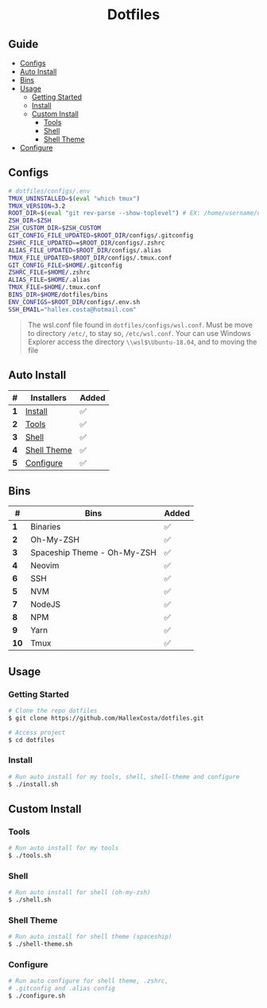 <h1 align="center">Dotfiles</h1>

## Guide

- [Configs](#configs)
- [Auto Install](#install)
- [Bins](#bins)
- [Usage](#usage)
  - [Getting Started](#getting-started)
  - [Install](#install)
  - [Custom Install](#custom-install)
    - [Tools](#tools)
    - [Shell](#shell)
    - [Shell Theme](#shell-theme)
- [Configure](#configure)

[](#configs)

## Configs

```sh
# dotfiles/configs/.env
TMUX_UNINSTALLED=$(eval "which tmux")
TMUX_VERSION=3.2
ROOT_DIR=$(eval "git rev-parse --show-toplevel") # EX: /home/username/dotfiles
ZSH_DIR=$ZSH
ZSH_CUSTOM_DIR=$ZSH_CUSTOM
GIT_CONFIG_FILE_UPDATED=$ROOT_DIR/configs/.gitconfig
ZSHRC_FILE_UPDATED==$ROOT_DIR/configs/.zshrc
ALIAS_FILE_UPDATED=$ROOT_DIR/configs/.alias
TMUX_FILE_UPDATED=$ROOT_DIR/configs/.tmux.conf
GIT_CONFIG_FILE=$HOME/.gitconfig
ZSHRC_FILE=$HOME/.zshrc
ALIAS_FILE=$HOME/.alias
TMUX_FILE=$HOME/.tmux.conf
BINS_DIR=$HOME/dotfiles/bins
ENV_CONFIGS=$ROOT_DIR/configs/.env.sh
SSH_EMAIL="hallex.costa@hotmail.com"
```

> The wsl.conf file found in `dotfiles/configs/wsl.conf`.
> Must be move to directory `/etc/`, to stay so, `/etc/wsl.conf`.
> Your can use Windows Explorer access the directory
> `\\wsl$\Ubuntu-18.04`, and to moving the file

[](#auto-install)

## Auto Install

| #     | Installers                  | Added |
| ----- | --------------------------- | ----- |
| **1** | [Install](#install)             | ✅    |
| **2** | [Tools](#tools)             | ✅    |
| **3** | [Shell](#shell)             | ✅    |
| **4** | [Shell Theme](#shell-theme) | ✅    |
| **5** | [Configure](#configure)     | ✅    |

[](#bins)

## Bins

| #      | Bins                        | Added |
| ------ | --------------------------- | ----- |
| **1**  | Binaries                    | ✅    |
| **2**  | Oh-My-ZSH                   | ✅    |
| **3**  | Spaceship Theme - Oh-My-ZSH | ✅    |
| **4**  | Neovim                      | ✅    |
| **6**  | SSH                         | ✅    |
| **5**  | NVM                         | ✅    |
| **7**  | NodeJS                      | ✅    |
| **8**  | NPM                         | ✅    |
| **9**  | Yarn                        | ✅    |
| **10** | Tmux                        | ✅    |

[](#usage)

## Usage

[](#getting-started)

### Getting Started

```sh
# Clone the repo dotfiles
$ git clone https://github.com/HallexCosta/dotfiles.git

# Access project
$ cd dotfiles
```

[](#install)
### Install
```sh
# Run auto install for my tools, shell, shell-theme and configure
$ ./install.sh
```

[](#custom-install)
## Custom Install

### Tools

[](#tools)

```sh
# Run auto install for my tools
$ ./tools.sh
```

### Shell

[](#shell)

```sh
# Run auto install for shell (oh-my-zsh)
$ ./shell.sh
```

### Shell Theme

[](#shell-theme)

```sh
# Run auto install for shell theme (spaceship)
$ ./shell-theme.sh
```

### Configure

[](#configure)

```sh
# Run auto configure for shell theme, .zshrc,
# .gitconfig and .alias config
$ ./configure.sh
```
